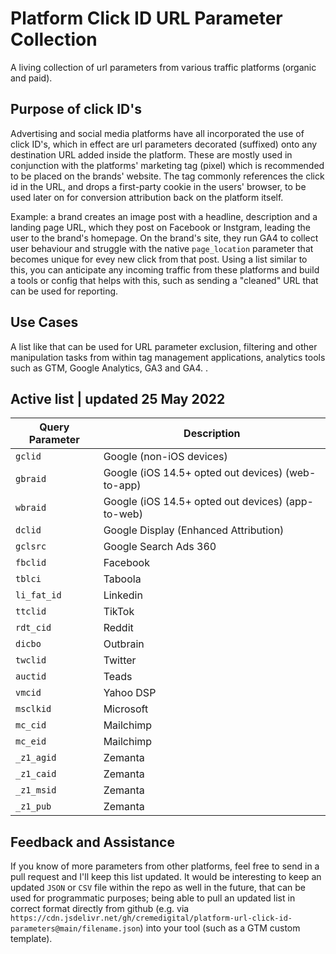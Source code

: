 # Platform Click ID URL Parameter Collection

A living collection of url parameters from various traffic platforms (organic and paid). 

## Purpose of click ID's

Advertising and social media platforms have all incorporated the use of click ID's, which in effect are url parameters decorated (suffixed) onto any destination URL added inside the platform. These are mostly used in conjunction with the platforms' marketing tag (pixel) which is recommended to be placed on the brands' website. The tag commonly references the click id in the URL, and drops a first-party cookie in the users' browser, to be used later on for conversion attribution back on the platform itself.

Example: a brand creates an image post with a headline, description and a landing page URL, which they post on Facebook or Instgram, leading the user to the brand's homepage. On the brand's site, they run GA4 to collect user behaviour and struggle with the native `page_location` parameter that becomes unique for evey new click from that post. Using a list similar to this, you can anticipate any incoming traffic from these platforms and build a tools or config that helps with this, such as sending a "cleaned" URL that can be used for reporting.

## Use Cases

A list like that can be used for URL parameter exclusion, filtering and other manipulation tasks from within tag management applications, analytics tools such as GTM, Google Analytics, GA3 and GA4. .

## Active list | updated 25 May 2022

| Query Parameter | Description |
| ------------- | ------------- |
| `gclid` | Google (non-iOS devices) |
| `gbraid`| Google (iOS 14.5+ opted out devices) (web-to-app) |
| `wbraid`| Google (iOS 14.5+ opted out devices) (app-to-web) |
| `dclid` | Google Display (Enhanced Attribution) |
| `gclsrc` | Google Search Ads 360 |
| `fbclid` | Facebook |
| `tblci` | Taboola |
| `li_fat_id` | Linkedin |
| `ttclid` | TikTok |
| `rdt_cid` | Reddit |
| `dicbo` | Outbrain |
| `twclid` | Twitter |
| `auctid` | Teads |
| `vmcid` | Yahoo DSP |
| `msclkid` | Microsoft |
| `mc_cid` | Mailchimp |
| `mc_eid` | Mailchimp |
| `_z1_agid` | Zemanta |
| `_z1_caid` | Zemanta |
| `_z1_msid` | Zemanta |
| `_z1_pub` | Zemanta |

## Feedback and Assistance

If you know of more parameters from other platforms, feel free to send in a pull request and I'll keep this list updated. It would be interesting to keep an updated `JSON` or `CSV` file within the repo as well in the future, that can be used for programmatic purposes; being able to pull an updated list in correct format directly from github (e.g. via `https://cdn.jsdelivr.net/gh/cremedigital/platform-url-click-id-parameters@main/filename.json`) into your tool (such as a GTM custom template).
